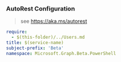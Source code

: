 ### AutoRest Configuration

> see https://aka.ms/autorest

``` yaml
require:
  - $(this-folder)/../Users.md
title: $(service-name)
subject-prefix: 'Beta'
namespace: Microsoft.Graph.Beta.PowerShell
```
